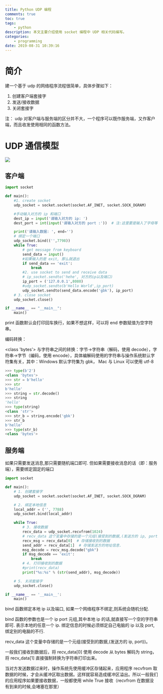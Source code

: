 ```yaml
---
title: Python UDP 编程
comments: true
toc: true
tags:
    - python
description: 本文主要介绍使用 socket 编程中 UDP 相关代码编写。
categories:
    - programming
date: 2019-08-31 10:39:16
---
```


# 简介

建一个基于 udp 的网络程序流程很简单，具体步骤如下：

1. 创建客户端套接字
2. 发送/接收数据
3. 关闭套接字

注： udp 对客户端与服务端的区分并不大，一个程序可以既作服务端，又作客户端，而且收发使用相同的函数方法。

# UDP 通信模型

![](https://blog-1259556217.cos.ap-chengdu.myqcloud.com/blog/BlogPic/%E7%BC%96%E7%A8%8B%E8%AF%AD%E8%A8%80/Python/py_udp.png)

## 客户端

```python
import socket

def main():
	#1. create socket
	udp_socket = socket.socket(socket.AF_INET, socket.SOCK_DGRAM)

	#手动输入对方的 ip 和端口
	dest_ip = input('请输入对方的 ip: ')
	dest_port = int(input('请输入对方的 port :'))  # 注:这里要是输入了字母等非数字,会报错.可以使用try捕获.

	print('请输入数据: ', end='')
	# 绑定一个端口
	udp_socket.bind(('',7798))
	while True:
		# get message from keyboard
		send_data = input()
		#如果输入的是 exit, 那么就退出
		if send_data == 'exit':
			break
		#2. use socket to send and receive data
		# ip_socket.sendto('hehe', 对方的ip以及端口)
		ip_port = ('127.0.0.1',8080)
		#udp_socket.sendto(b'Hello World',ip_port)
		udp_socket.sendto(send_data.encode('gbk'), ip_port)
	# 3. close socket
	udp_socket.close()

if __name__ == "__main__":
	main()
```

print 函数默认会打印回车换行，如果不想这样，可以将 end 参数赋值为空字符串。

编码转换：

<class 'bytes'> 与字符串之间的转换：字节->字符串（解码，使用 decode），字符串->字节（编码，使用 encode），具体编解码使用的字符串与操作系统默认字符集有关，其中：Windows 默认字符集为 gbk， Mac 与 Linux 可以使用 utf-8

```python
>>> type(b'2')
<class 'bytes'>
>>> str = b'hello'
>>> str
b'hello'
>>> string = str.decode()
>>> string
'hello'
>>> type(string)
<class 'str'>
>>> str_b = string.encode('gbk')
>>> str_b
b'hello'
>>> type(str_b)
<class 'bytes'>
```

## 服务端

如果只需要发送消息,那只需要随机端口即可. 但如果需要接收消息的话（即：服务端），需要绑定固定的端口

```python
import socket

def main():
	# 1. 创建套接字
	udp_socket = socket.socket(socket.AF_INET, socket.SOCK_DGRAM)

	# 2. 绑定本地信息
	local_addr = ('', 7788)
	udp_socket.bind(local_addr)

	while True:
		# 3. 接收数据
		recv_data = udp_socket.recvfrom(1024)
		# recv_data 这个变量中存储的是一个元组(接受到的数据,(发送方的 ip, port))
		recv_msg = recv_data[0]  # 存储接收到的数据
		send_addr = recv_data[1]  # 存储发送方的地址信息.
		msg_decode = recv_msg.decode("gbk")
		if msg_decode == 'exit':
			break
		# 4. 打印接收到的数据
		#print(recv_data)
		print("%s:%s" % (str(send_addr), msg_decode))

	# 5. 关闭套接字
	udp_socket.close()

if __name__ == '__main__':
	main()
```

bind 函数绑定本地 ip 以及端口, 如果一个网络程序不绑定,则系统会随机分配.

bind 函数的参数也是一个 ip port 元组,其中本地 ip 的话,就直接写一个空的字符串即可. 表示本地的任意一个 ip. 绑定信息的时候必须绑定自己电脑的 ip 以及 port,绑定别的电脑的不行.

recv_data 这个变量中存储的是一个元组(接受到的数据,(发送方的 ip, port))。

一般我们接收到数据后，将 recv_data[0] 使用 decode 从 bytes 解码为 string， 将 recv_data[1] 直接强制转换为字符串打印出来。

当对方发送数据过来时，操作系统先使用缓冲区存储起来，应用程序 recvfrom 取数据的时候，才会从缓冲区取出数据。这样就容易造成缓冲区溢出。所以一般我们的应用程序如果要接收数据，一般都使用 while True 接收（recvfrom 在数据没有到来的时候,会堵塞在那里）
